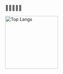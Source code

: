 ### 🕺🕺🕺🕺🕺

<p>
  <img alt="Top Langs" height=170 src="https://github-readme-stats.vercel.app/api/top-langs/?username=rezI3&title_color=77f590&layout=compact&theme=dark" />
</p>

<!--
**rezI3/rezI3** is a ✨ _special_ ✨ repository because its `README.md` (this file) appears on your GitHub profile.

Here are some ideas to get you started:

- 🔭 I’m currently working on ...
- 🌱 I’m currently learning ...
- 👯 I’m looking to collaborate on ...
- 🤔 I’m looking for help with ...
- 💬 Ask me about ...
- 📫 How to reach me: ...
- 😄 Pronouns: ...
- ⚡ Fun fact: ...
-->
